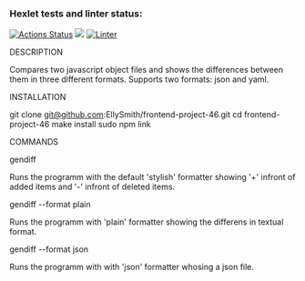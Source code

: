 ### Hexlet tests and linter status:
[![Actions Status](https://github.com/EllySmith/frontend-project-46/workflows/hexlet-check/badge.svg)](https://github.com/EllySmith/frontend-project-46/actions)
<a href="https://codeclimate.com/github/EllySmith/frontend-project-46/test_coverage"><img src="https://api.codeclimate.com/v1/badges/8e40df533f43dab227bc/test_coverage" /></a>
[![Linter](https://github.com/EllySmith/frontend-project-46/actions/workflows/lint.yml/badge.svg)](https://github.com/EllySmith/frontend-project-46/actions/workflows/lint.yml) 

DESCRIPTION

Compares two javascript object files and shows the differences between them in three different formats. Supports two formats: json and yaml. 

INSTALLATION

git clone git@github.com:EllySmith/frontend-project-46.git
cd frontend-project-46
make install
sudo npm link

COMMANDS 

gendiff <file1> <file2> 

Runs the programm with the default 'stylish' formatter showing '+' infront of added items and '-' infront of deleted items. 

gendiff <file1> <file2> --format plain

Runs the programm with 'plain' formatter showing the differens in textual format.

gendiff <file1> <file2> --format json

Runs the programm with with 'json' formatter whosing a json file. 